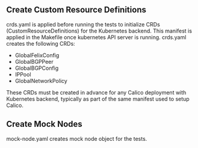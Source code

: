 
## Create Custom Resource Definitions

crds.yaml is applied before running the tests to initialize CRDs (CustomResourceDefinitions)
for the Kubernetes backend.
This manifest is applied in the Makefile once kubernetes API server is running.
crds.yaml creates the following CRDs:
  - GlobalFelixConfig
  - GlobalBGPPeer
  - GlobalBGPConfig
  - IPPool
  - GlobalNetworkPolicy

These CRDs must be created in advance for any Calico deployment with Kubernetes backend,
typically as part of the same manifest used to setup Calico.


## Create Mock Nodes

mock-node.yaml creates mock node object for the tests.